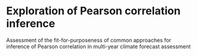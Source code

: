 # Exploration of Pearson correlation inference
Assessment of the fit-for-purposeness of common approaches for inference of Pearson correlation in multi-year climate forecast assessment
